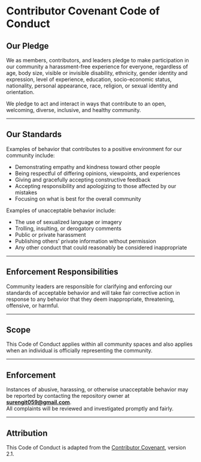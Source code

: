# Contributor Covenant Code of Conduct

## Our Pledge
We as members, contributors, and leaders pledge to make participation in our community a harassment-free experience for everyone, regardless of age, body size, visible or invisible disability, ethnicity, gender identity and expression, level of experience, education, socio-economic status, nationality, personal appearance, race, religion, or sexual identity and orientation.

We pledge to act and interact in ways that contribute to an open, welcoming, diverse, inclusive, and healthy community.

---

## Our Standards
Examples of behavior that contributes to a positive environment for our community include:

- Demonstrating empathy and kindness toward other people  
- Being respectful of differing opinions, viewpoints, and experiences  
- Giving and gracefully accepting constructive feedback  
- Accepting responsibility and apologizing to those affected by our mistakes  
- Focusing on what is best for the overall community  

Examples of unacceptable behavior include:

- The use of sexualized language or imagery  
- Trolling, insulting, or derogatory comments  
- Public or private harassment  
- Publishing others' private information without permission  
- Any other conduct that could reasonably be considered inappropriate  

---

## Enforcement Responsibilities
Community leaders are responsible for clarifying and enforcing our standards of acceptable behavior and will take fair corrective action in response to any behavior that they deem inappropriate, threatening, offensive, or harmful.

---

## Scope
This Code of Conduct applies within all community spaces and also applies when an individual is officially representing the community.

---

## Enforcement
Instances of abusive, harassing, or otherwise unacceptable behavior may be reported by contacting the repository owner at **surengit059@gmail.com**.  
All complaints will be reviewed and investigated promptly and fairly.

---

## Attribution
This Code of Conduct is adapted from the [Contributor Covenant](https://www.contributor-covenant.org), version 2.1.
